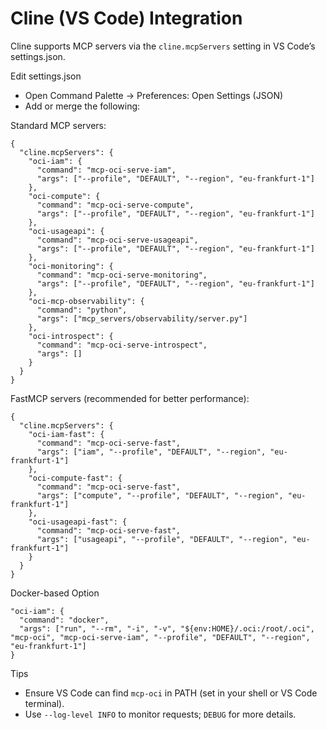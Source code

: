 # Cline (VS Code) Integration

Cline supports MCP servers via the `cline.mcpServers` setting in VS Code’s settings.json.

Edit settings.json
- Open Command Palette → Preferences: Open Settings (JSON)
- Add or merge the following:

Standard MCP servers:
```
{
  "cline.mcpServers": {
    "oci-iam": {
      "command": "mcp-oci-serve-iam",
      "args": ["--profile", "DEFAULT", "--region", "eu-frankfurt-1"]
    },
    "oci-compute": {
      "command": "mcp-oci-serve-compute",
      "args": ["--profile", "DEFAULT", "--region", "eu-frankfurt-1"]
    },
    "oci-usageapi": {
      "command": "mcp-oci-serve-usageapi",
      "args": ["--profile", "DEFAULT", "--region", "eu-frankfurt-1"]
    },
    "oci-monitoring": {
      "command": "mcp-oci-serve-monitoring",
      "args": ["--profile", "DEFAULT", "--region", "eu-frankfurt-1"]
    },
    "oci-mcp-observability": {
      "command": "python",
      "args": ["mcp_servers/observability/server.py"]
    },
    "oci-introspect": {
      "command": "mcp-oci-serve-introspect",
      "args": []
    }
  }
}
```

FastMCP servers (recommended for better performance):
```
{
  "cline.mcpServers": {
    "oci-iam-fast": {
      "command": "mcp-oci-serve-fast",
      "args": ["iam", "--profile", "DEFAULT", "--region", "eu-frankfurt-1"]
    },
    "oci-compute-fast": {
      "command": "mcp-oci-serve-fast",
      "args": ["compute", "--profile", "DEFAULT", "--region", "eu-frankfurt-1"]
    },
    "oci-usageapi-fast": {
      "command": "mcp-oci-serve-fast",
      "args": ["usageapi", "--profile", "DEFAULT", "--region", "eu-frankfurt-1"]
    }
  }
}
```

Docker-based Option
```
"oci-iam": {
  "command": "docker",
  "args": ["run", "--rm", "-i", "-v", "${env:HOME}/.oci:/root/.oci", "mcp-oci", "mcp-oci-serve-iam", "--profile", "DEFAULT", "--region", "eu-frankfurt-1"]
}
```

Tips
- Ensure VS Code can find `mcp-oci` in PATH (set in your shell or VS Code terminal).
- Use `--log-level INFO` to monitor requests; `DEBUG` for more details.
